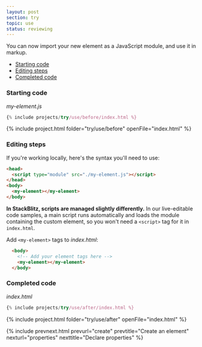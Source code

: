 ```yaml
---
layout: post
section: try
topic: use
status: reviewing
---
```


You can now import your new element as a JavaScript module, and use it in markup. 

* [Starting code](#start)
* [Editing steps](#edit)
* [Completed code](#completed)

<a name="start">

### Starting code

_my-element.js_

```js
{% include projects/try/use/before/index.html %}
```

{% include project.html folder="try/use/before" openFile="index.html" %}

<a name="edit">

### Editing steps

If you're working locally, here's the syntax you'll need to use:

```html
<head>
  <script type="module" src="./my-element.js"></script>
</head>
<body>
  <my-element></my-element>
</body>
```

**In StackBlitz, scripts are managed slightly differently.** In our live-editable code samples, a main script runs automatically and loads the module containing the custom element, so you won't need a `<script>` tag for it in `index.html`.

Add `<my-element>` tags to _index.html_:

```html
  <body>
    <!-- Add your element tags here -->
    <my-element></my-element>
  </body>
```

<a name="completed">

### Completed code

_index.html_

```js
{% include projects/try/use/after/index.html %}
```

{% include project.html folder="try/use/after" openFile="index.html" %}

{% include prevnext.html prevurl="create" prevtitle="Create an element" nexturl="properties" nexttitle="Declare properties" %}

